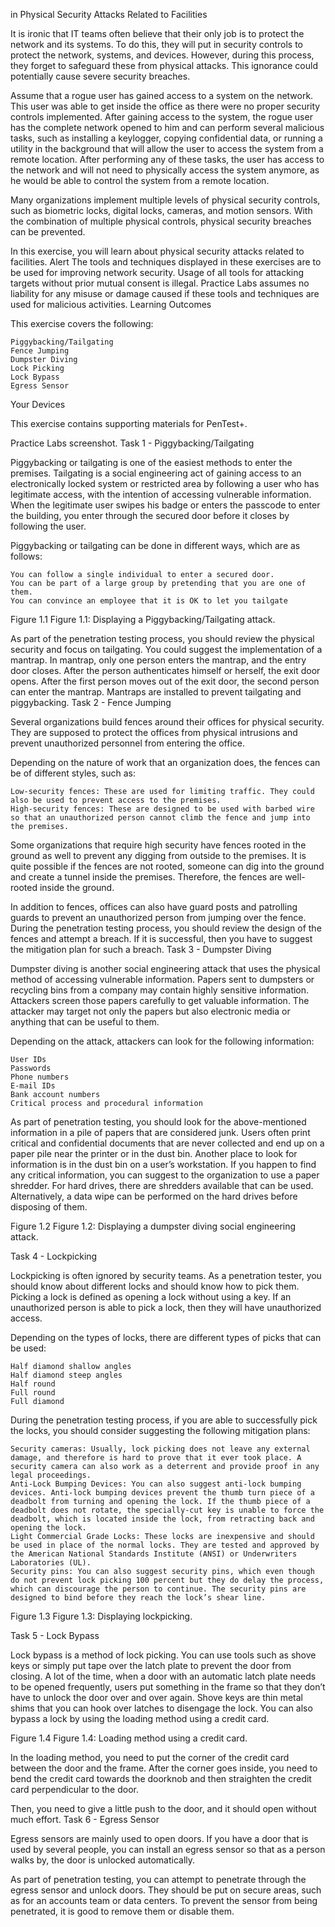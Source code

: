 



in Physical Security Attacks Related to Facilities

It is ironic that IT teams often believe that their only job is to protect the network and its systems. To do this, they will put in security controls to protect the network, systems, and devices. However, during this process, they forget to safeguard these from physical attacks. This ignorance could potentially cause severe security breaches.

Assume that a rogue user has gained access to a system on the network. This user was able to get inside the office as there were no proper security controls implemented. After gaining access to the system, the rogue user has the complete network opened to him and can perform several malicious tasks, such as installing a keylogger, copying confidential data, or running a utility in the background that will allow the user to access the system from a remote location. After performing any of these tasks, the user has access to the network and will not need to physically access the system anymore, as he would be able to control the system from a remote location.

Many organizations implement multiple levels of physical security controls, such as biometric locks, digital locks, cameras, and motion sensors. With the combination of multiple physical controls, physical security breaches can be prevented.

In this exercise, you will learn about physical security attacks related to facilities.
Alert
The tools and techniques displayed in these exercises are to be used for improving network security. Usage of all tools for attacking targets without prior mutual consent is illegal. Practice Labs assumes no liability for any misuse or damage caused if these tools and techniques are used for malicious activities.
Learning Outcomes

This exercise covers the following:

    Piggybacking/Tailgating
    Fence Jumping
    Dumpster Diving
    Lock Picking
    Lock Bypass
    Egress Sensor

Your Devices

This exercise contains supporting materials for PenTest+.

Practice Labs screenshot.
Task 1 - Piggybacking/Tailgating

Piggybacking or tailgating is one of the easiest methods to enter the premises. Tailgating is a social engineering act of gaining access to an electronically locked system or restricted area by following a user who has legitimate access, with the intention of accessing vulnerable information. When the legitimate user swipes his badge or enters the passcode to enter the building, you enter through the secured door before it closes by following the user.

Piggybacking or tailgating can be done in different ways, which are as follows:

    You can follow a single individual to enter a secured door.
    You can be part of a large group by pretending that you are one of them.
    You can convince an employee that it is OK to let you tailgate

Figure 1.1
Figure 1.1: Displaying a Piggybacking/Tailgating attack.

As part of the penetration testing process, you should review the physical security and focus on tailgating. You could suggest the implementation of a mantrap. In mantrap, only one person enters the mantrap, and the entry door closes. After the person authenticates himself or herself, the exit door opens. After the first person moves out of the exit door, the second person can enter the mantrap. Mantraps are installed to prevent tailgating and piggybacking.
Task 2 - Fence Jumping

Several organizations build fences around their offices for physical security. They are supposed to protect the offices from physical intrusions and prevent unauthorized personnel from entering the office.

Depending on the nature of work that an organization does, the fences can be of different styles, such as:

    Low-security fences: These are used for limiting traffic. They could also be used to prevent access to the premises.
    High-security fences: These are designed to be used with barbed wire so that an unauthorized person cannot climb the fence and jump into the premises.

Some organizations that require high security have fences rooted in the ground as well to prevent any digging from outside to the premises. It is quite possible if the fences are not rooted, someone can dig into the ground and create a tunnel inside the premises. Therefore, the fences are well-rooted inside the ground.

In addition to fences, offices can also have guard posts and patrolling guards to prevent an unauthorized person from jumping over the fence. During the penetration testing process, you should review the design of the fences and attempt a breach. If it is successful, then you have to suggest the mitigation plan for such a breach.
Task 3 - Dumpster Diving

Dumpster diving is another social engineering attack that uses the physical method of accessing vulnerable information. Papers sent to dumpsters or recycling bins from a company may contain highly sensitive information. Attackers screen those papers carefully to get valuable information. The attacker may target not only the papers but also electronic media or anything that can be useful to them.

Depending on the attack, attackers can look for the following information:

    User IDs
    Passwords
    Phone numbers
    E-mail IDs
    Bank account numbers
    Critical process and procedural information

As part of penetration testing, you should look for the above-mentioned information in a pile of papers that are considered junk. Users often print critical and confidential documents that are never collected and end up on a paper pile near the printer or in the dust bin. Another place to look for information is in the dust bin on a user’s workstation. If you happen to find any critical information, you can suggest to the organization to use a paper shredder. For hard drives, there are shredders available that can be used. Alternatively, a data wipe can be performed on the hard drives before disposing of them.

Figure 1.2
Figure 1.2: Displaying a dumpster diving social engineering attack.

Task 4 - Lockpicking

Lockpicking is often ignored by security teams. As a penetration tester, you should know about different locks and should know how to pick them. Picking a lock is defined as opening a lock without using a key. If an unauthorized person is able to pick a lock, then they will have unauthorized access.

Depending on the types of locks, there are different types of picks that can be used:

    Half diamond shallow angles
    Half diamond steep angles
    Half round
    Full round
    Full diamond

During the penetration testing process, if you are able to successfully pick the locks, you should consider suggesting the following mitigation plans:

    Security cameras: Usually, lock picking does not leave any external damage, and therefore is hard to prove that it ever took place. A security camera can also work as a deterrent and provide proof in any legal proceedings.
    Anti-Lock Bumping Devices: You can also suggest anti-lock bumping devices. Anti-lock bumping devices prevent the thumb turn piece of a deadbolt from turning and opening the lock. If the thumb piece of a deadbolt does not rotate, the specially-cut key is unable to force the deadbolt, which is located inside the lock, from retracting back and opening the lock.
    Light Commercial Grade Locks: These locks are inexpensive and should be used in place of the normal locks. They are tested and approved by the American National Standards Institute (ANSI) or Underwriters Laboratories (UL).
    Security pins: You can also suggest security pins, which even though do not prevent lock picking 100 percent but they do delay the process, which can discourage the person to continue. The security pins are designed to bind before they reach the lock’s shear line.

Figure 1.3
Figure 1.3: Displaying lockpicking.

Task 5 - Lock Bypass

Lock bypass is a method of lock picking. You can use tools such as shove keys or simply put tape over the latch plate to prevent the door from closing. A lot of the time, when a door with an automatic latch plate needs to be opened frequently, users put something in the frame so that they don’t have to unlock the door over and over again. Shove keys are thin metal shims that you can hook over latches to disengage the lock. You can also bypass a lock by using the loading method using a credit card.

Figure 1.4
Figure 1.4: Loading method using a credit card.

In the loading method, you need to put the corner of the credit card between the door and the frame. After the corner goes inside, you need to bend the credit card towards the doorknob and then straighten the credit card perpendicular to the door.

Then, you need to give a little push to the door, and it should open without much effort.
Task 6 - Egress Sensor

Egress sensors are mainly used to open doors. If you have a door that is used by several people, you can install an egress sensor so that as a person walks by, the door is unlocked automatically.

As part of penetration testing, you can attempt to penetrate through the egress sensor and unlock doors. They should be put on secure areas, such as for an accounts team or data centers. To prevent the sensor from being penetrated, it is good to remove them or disable them.
